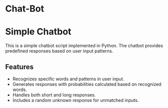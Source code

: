 # Chat-Bot
# Simple Chatbot

This is a simple chatbot script implemented in Python. The chatbot provides predefined responses based on user input patterns.

## Features

- Recognizes specific words and patterns in user input.
- Generates responses with probabilities calculated based on recognized words.
- Handles both short and long responses.
- Includes a random unknown response for unmatched inputs.
